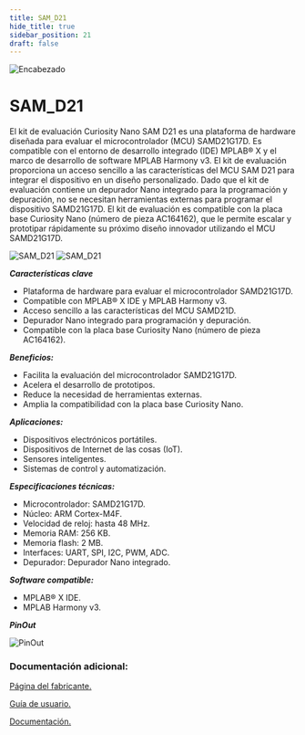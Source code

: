 ```yaml
---
title: SAM_D21
hide_title: true
sidebar_position: 21
draft: false
---
```

![Encabezado](https://firebasestorage.googleapis.com/v0/b/modulo-b3e1a.appspot.com/o/General%2Fimagenes%2Flogo%20sena%202.png?alt=media&token=f8400ade-f50e-4175-8ff1-d69a8bc9a180&_gl=1*1b8f15f*_ga*MTE3MTQwMjUxOS4xNjk2MjYzMDI3*_ga_CW55HF8NVT*MTY5NjI3NDM1NS4yLjEuMTY5NjI3NTE4My4zMS4wLjA.)

# **SAM_D21**

El kit de evaluación Curiosity Nano SAM D21 es una plataforma de hardware diseñada para evaluar el microcontrolador (MCU) SAMD21G17D. Es compatible con el entorno de desarrollo integrado (IDE) MPLAB® X y el marco de desarrollo de software MPLAB Harmony v3. El kit de evaluación proporciona un acceso sencillo a las características del MCU SAM D21 para integrar el dispositivo en un diseño personalizado. Dado que el kit de evaluación contiene un depurador Nano integrado para la programación y depuración, no se necesitan herramientas externas para programar el dispositivo SAMD21G17D. El kit de evaluación es compatible con la placa base Curiosity Nano (número de pieza AC164162), que le permite escalar y prototipar rápidamente su próximo diseño innovador utilizando el MCU SAMD21G17D.

![SAM_D21](https://firebasestorage.googleapis.com/v0/b/modulo-b3e1a.appspot.com/o/General%2Fimagenes%2FRepositorio%2FSAM_d21.png?alt=media&token=8eeed7ce-9ca8-44fd-b2a6-aa67fac7373b)
![SAM_D21](https://firebasestorage.googleapis.com/v0/b/modulo-b3e1a.appspot.com/o/General%2Fimagenes%2FRepositorio%2FSAM_D21_2.png?alt=media&token=17cd2bba-d723-4967-b027-09975f12c283)

***Características clave***

- Plataforma de hardware para evaluar el microcontrolador SAMD21G17D.
- Compatible con MPLAB® X IDE y MPLAB Harmony v3.
- Acceso sencillo a las características del MCU SAMD21D.
- Depurador Nano integrado para programación y depuración.
- Compatible con la placa base Curiosity Nano (número de pieza AC164162).

***Beneficios:***

- Facilita la evaluación del microcontrolador SAMD21G17D.
- Acelera el desarrollo de prototipos.
- Reduce la necesidad de herramientas externas.
- Amplia la compatibilidad con la placa base Curiosity Nano.

***Aplicaciones:***

- Dispositivos electrónicos portátiles.
- Dispositivos de Internet de las cosas (IoT).
- Sensores inteligentes.
- Sistemas de control y automatización.

***Especificaciones técnicas:***

- Microcontrolador: SAMD21G17D.
- Núcleo: ARM Cortex-M4F.
- Velocidad de reloj: hasta 48 MHz.
- Memoria RAM: 256 KB.
- Memoria flash: 2 MB.
- Interfaces: UART, SPI, I2C, PWM, ADC.
- Depurador: Depurador Nano integrado.

***Software compatible:***

- MPLAB® X IDE.
- MPLAB Harmony v3.

***PinOut***

![PinOut](https://firebasestorage.googleapis.com/v0/b/modulo-b3e1a.appspot.com/o/General%2Fimagenes%2FRepositorio%2FMICROCHIP-SAM-D21-Curiosity-Nano-Evaluation-Kit-SAM-D21-Pinout.webp?alt=media&token=1f33aa85-7d6b-4057-aa37-15975bf0bc12)

### Documentación adicional:

[Página del fabricante.](https://www.microchip.com/en-us/development-tool/DM320119)

[Guía de usuario.](https://firebasestorage.googleapis.com/v0/b/modulo-b3e1a.appspot.com/o/General%2Fimagenes%2FRepositorio%2FSAMD21-Guia_Usuario.pdf?alt=media&token=5a8984eb-361c-4779-b9f1-1249d07feb95)

[Documentación.](https://console.firebase.google.com/project/modulo-b3e1a/storage/modulo-b3e1a.appspot.com/files/~2FGeneral~2Fimagenes~2FRepositorio?hl=es-419&fb_utm_campaign=latam-CO-all-es-dr-SKWS-all-all-trial-e-dr-1605194-LUAC0016195&fb_utm_content=text-ad-none-any-DEV_c-CRE_545402043006-ADGP_Hybrid%20%7C%20SKWS%20-%20EXA%20%7C%20Txt%20~%20Compute_Firebase-KWID_43700066403055503-kwd-312330826250&fb_utm_medium=cpc&fb_utm_source=google&fb_utm_term=KW_firebase-ST_Firebase)